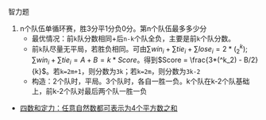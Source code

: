 智力题

1. n个队伍单循环赛，胜3分平1分负0分。第n个队伍最多多少分
   * 最优情况：前`k`队分数相同+后`n-k`个队全负，主要是前`k`个队分数。
   * 前`k`队尽量无平局，若胜负相同。可由$\sum win_i + \sum tie_i + \sum lose_i = 2*(^k_2); \sum win_i + \sum tie_i = A + B = k* Score$。得到$Score = \frac{3*(^k_2) - B/2}{k}$。若`k=2m+1`，则分数为`3k`；若`k=2m`，则分数为`3k-2`
   * 构造：2个队时，平局。3个队时，各自一胜一负。k个队在k-2个队基础上，前k-2个队对最后两个队一胜一负





* [四数和定力：任意自然数都可表示为4个平方数之和](https://www.alpertron.com.ar/4SQUARES.HTM)
